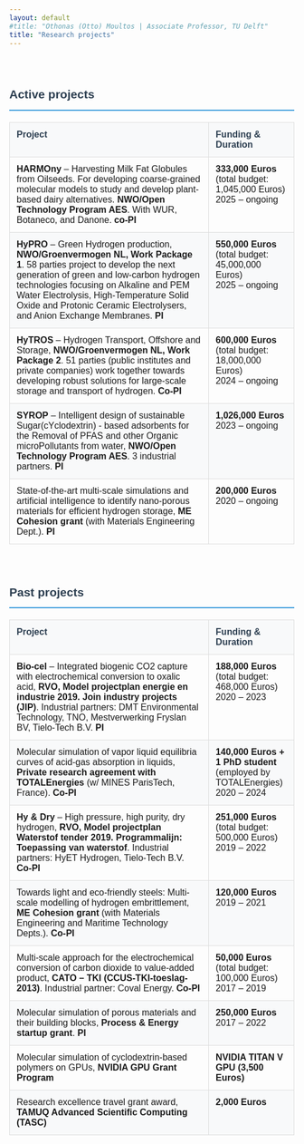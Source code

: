 ```yaml
---
layout: default
#title: "Othonas (Otto) Moultos | Associate Professor, TU Delft"
title: "Research projects"
---
```


<!-- <div id="research-projects" class="row">
<div  style="text-align: justify;" class="col-sm-12">
	<br/><br/>
<h5>Active projects</h5> -->

<section markdown="1">
<!-- <<!DOCTYPE html> -->
<br/>
<html lang="en">
<head>
    <meta charset="UTF-8">
    <meta name="viewport" content="width=device-width, initial-scale=1.0">
    <title>Active projects</title>
    <style>
        body {
            font-family: Arial, sans-serif;
            margin: 40px;
            line-height: 1.6;
        }
        h1 {
            color: #2c3e50;
            border-bottom: 2px solid #3498db;
            padding-bottom: 10px;
        }
        table {
            width: 100%;
            border-collapse: collapse;
            margin-top: 20px;
        }
        th, td {
            border: 1px solid #ddd;
            padding: 12px;
            text-align: left;
            vertical-align: top;
        }
        th {
            background-color: #f8f9fa;
            font-weight: bold;
            color: #2c3e50;
        }
        tr:nth-child(even) {
            background-color: #f8f9fa;
        }
        .project-column {
            width: 70%;
        }
        .funding-column {
            width: 30%;
        }
    </style>
</head>
<body>
<h1>Active projects</h1>

<table>
    <thead>
        <tr>
            <th class="project-column">Project</th>
            <th class="funding-column">Funding & Duration</th>
        </tr>
    </thead>
    <tbody>
        <tr>
            <td><strong>HARMOny</strong> – Harvesting Milk Fat Globules from Oilseeds. For developing coarse-grained molecular models to study and develop plant-based dairy alternatives. <strong>NWO/Open Technology Program AES</strong>. With WUR, Botaneco, and Danone. <strong>co-PI</strong></td>
            <td><strong>333,000 Euros</strong> (total budget: 1,045,000 Euros)<br>2025 – ongoing</td>
        </tr>
        <tr>
            <td><strong>HyPRO</strong> – Green Hydrogen production, <strong>NWO/Groenvermogen NL, Work Package 1</strong>. 58 parties project to develop the next generation of green and low-carbon hydrogen technologies focusing on Alkaline and PEM Water Electrolysis, High-Temperature Solid Oxide and Protonic Ceramic Electrolysers, and Anion Exchange Membranes. <strong>PI</strong></td>
            <td><strong>550,000 Euros</strong> (total budget: 45,000,000 Euros)<br>2025 – ongoing</td>
        </tr>
        <tr>
            <td><strong>HyTROS</strong> – Hydrogen Transport, Offshore and Storage, <strong>NWO/Groenvermogen NL, Work Package 2</strong>. 51 parties (public institutes and private companies) work together towards developing robust solutions for large-scale storage and transport of hydrogen. <strong>Co-PI</strong></td>
            <td><strong>600,000 Euros</strong> (total budget: 18,000,000 Euros)<br>2024 – ongoing</td>
        </tr>
        <tr>
            <td><strong>SYROP</strong> – Intelligent design of sustainable Sugar(cYclodextrin) - based adsorbents for the Removal of PFAS and other Organic microPollutants from water, <strong>NWO/Open Technology Program AES</strong>. 3 industrial partners. <strong>PI</strong></td>
            <td><strong>1,026,000 Euros</strong><br>2023 – ongoing</td>
        </tr>
        <tr>
            <td>State-of-the-art multi-scale simulations and artificial intelligence to identify nano-porous materials for efficient hydrogen storage, <strong>ME Cohesion grant</strong> (with Materials Engineering Dept.). <strong>PI</strong></td>
            <td><strong>200,000 Euros</strong><br>2020 – ongoing</td>
        </tr>
    </tbody>
</table>
</body>
</html>

</section>

<!--   -->
<br/>

<section markdown="1">

<html lang="en">
<head>
    <meta charset="UTF-8">
    <meta name="viewport" content="width=device-width, initial-scale=1.0">
    <title>Active projects</title>
    <style>
        body {
            font-family: Arial, sans-serif;
            margin: 40px;
            line-height: 1.6;
        }
        h1 {
            color: #2c3e50;
            border-bottom: 2px solid #3498db;
            padding-bottom: 10px;
        }
        table {
            width: 100%;
            border-collapse: collapse;
            margin-top: 20px;
        }
        th, td {
            border: 1px solid #ddd;
            padding: 12px;
            text-align: left;
            vertical-align: top;
        }
        th {
            background-color: #f8f9fa;
            font-weight: bold;
            color: #2c3e50;
        }
        tr:nth-child(even) {
            background-color: #f8f9fa;
        }
        .project-column {
            width: 70%;
        }
        .funding-column {
            width: 30%;
        }
    </style>
</head>
<body>
    <h1>Past projects</h1>
    
<table>
    <thead>
        <tr>
            <th class="project-column">Project</th>
            <th class="funding-column">Funding & Duration</th>
        </tr>
    </thead>
    <tbody>
        <tr>
            <td><strong>Bio-cel</strong> – Integrated biogenic CO2 capture with electrochemical conversion to oxalic acid, <strong>RVO, Model projectplan energie en industrie 2019. Join industry projects (JIP)</strong>. Industrial partners: DMT Environmental Technology, TNO, Mestverwerking Fryslan BV, Tielo-Tech B.V. <strong>PI</strong></td>
            <td><strong>188,000 Euros</strong> (total budget: 468,000 Euros)<br>2020 – 2023</td>
        </tr>
        <tr>
            <td>Molecular simulation of vapor liquid equilibria curves of acid-gas absorption in liquids, <strong>Private research agreement with TOTALEnergies</strong> (w/ MINES ParisTech, France). <strong>Co-PI</strong></td>
            <td><strong>140,000 Euros + 1 PhD student</strong> (employed by TOTALEnergies)<br>2020 – 2024</td>
        </tr>
        <tr>
            <td><strong>Hy & Dry</strong> – High pressure, high purity, dry hydrogen, <strong>RVO, Model projectplan Waterstof tender 2019. Programmalijn: Toepassing van waterstof</strong>. Industrial partners: HyET Hydrogen, Tielo-Tech B.V. <strong>Co-PI</strong></td>
            <td><strong>251,000 Euros</strong> (total budget: 500,000 Euros)<br>2019 – 2022</td>
        </tr>
        <tr>
            <td>Towards light and eco-friendly steels: Multi-scale modelling of hydrogen embrittlement, <strong>ME Cohesion grant</strong> (with Materials Engineering and Maritime Technology Depts.). <strong>Co-PI</strong></td>
            <td><strong>120,000 Euros</strong><br>2019 – 2021</td>
        </tr>
        <tr>
            <td>Multi-scale approach for the electrochemical conversion of carbon dioxide to value-added product, <strong>CATO – TKI (CCUS-TKI-toeslag-2013)</strong>. Industrial partner: Coval Energy. <strong>Co-PI</strong></td>
            <td><strong>50,000 Euros</strong> (total budget: 100,000 Euros)<br>2017 – 2019</td>
        </tr>
        <tr>
            <td>Molecular simulation of porous materials and their building blocks, <strong>Process & Energy startup grant</strong>. <strong>PI</strong></td>
            <td><strong>250,000 Euros</strong><br>2017 – 2022</td>
        </tr>
        <tr>
            <td>Molecular simulation of cyclodextrin-based polymers on GPUs, <strong>NVIDIA GPU Grant Program</strong></td>
            <td><strong>NVIDIA TITAN V GPU (3,500 Euros)</strong></td>
        </tr>
        <tr>
            <td>Research excellence travel grant award, <strong>TAMUQ Advanced Scientific Computing (TASC)</strong></td>
            <td><strong>2,000 Euros</strong></td>
        </tr>
    </tbody>
</table>
</body>
</html>
 
</section>
